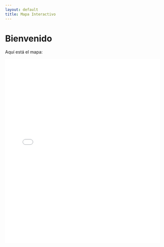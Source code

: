 ```yaml
---
layout: default
title: Mapa Interactivo
---
```


# Bienvenido

Aquí está el mapa:

<iframe src="/mapai.github.io/assets/mymap_darks.html" width="100%" height="600" style="border:none;"></iframe>
